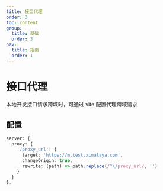 ```yaml
---
title: 接口代理
order: 3
toc: content
group:
  title: 基础
  order: 3
nav:
  title: 指南
  order: 1
---
```


# 接口代理

本地开发接口请求跨域时，可通过 vite 配置代理跨域请求

## 配置

```ts | pure
server: {
  proxy: {
    '/proxy_url': {
      target: 'https://m.test.ximalaya.com',
      changeOrigin: true,
      rewrite: (path) => path.replace(/^\/proxy_url/, '')
    }
  }
},
```
